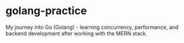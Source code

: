# golang-practice
My journey into Go (Golang) - learning concurrency, performance, and backend development after working with the MERN stack.
